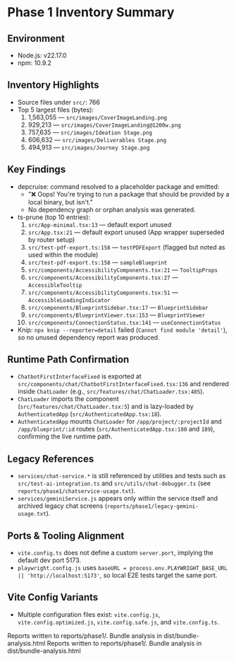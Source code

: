 # Phase 1 Inventory Summary

## Environment
- Node.js: v22.17.0
- npm: 10.9.2

## Inventory Highlights
- Source files under `src/`: 766
- Top 5 largest files (bytes):
  1. 1,563,055 — `src/images/CoverImageLanding.png`
  2. 929,213 — `src/images/CoverImageLanding@1200w.png`
  3. 757,635 — `src/images/Ideation Stage.png`
  4. 606,632 — `src/images/Deliverables Stage.png`
  5. 494,913 — `src/images/Journey Stage.png`

## Key Findings
- depcruise: command resolved to a placeholder package and emitted:
  - "❌ Oops! You're trying to run a package that should be provided by a local binary, but isn't."
  - No dependency graph or orphan analysis was generated.
- ts-prune (top 10 entries):
  1. `src/App-minimal.tsx:13` — default export unused
  2. `src/App.tsx:21` — default export unused (App wrapper superseded by router setup)
  3. `src/test-pdf-export.ts:158` — `testPDFExport` (flagged but noted as used within the module)
  4. `src/test-pdf-export.ts:158` — `sampleBlueprint`
  5. `src/components/AccessibilityComponents.tsx:21` — `TooltipProps`
  6. `src/components/AccessibilityComponents.tsx:27` — `AccessibleTooltip`
  7. `src/components/AccessibilityComponents.tsx:51` — `AccessibleLoadingIndicator`
  8. `src/components/BlueprintSidebar.tsx:17` — `BlueprintSidebar`
  9. `src/components/BlueprintViewer.tsx:153` — `BlueprintViewer`
  10. `src/components/ConnectionStatus.tsx:141` — `useConnectionStatus`
- Knip: `npx knip --reporter=detail` failed (`Cannot find module 'detail'`), so no unused dependency report was produced.

## Runtime Path Confirmation
- `ChatbotFirstInterfaceFixed` is exported at `src/components/chat/ChatbotFirstInterfaceFixed.tsx:136` and rendered inside `ChatLoader` (e.g., `src/features/chat/ChatLoader.tsx:485`).
- `ChatLoader` imports the component (`src/features/chat/ChatLoader.tsx:5`) and is lazy-loaded by `AuthenticatedApp` (`src/AuthenticatedApp.tsx:18`).
- `AuthenticatedApp` mounts `ChatLoader` for `/app/project/:projectId` and `/app/blueprint/:id` routes (`src/AuthenticatedApp.tsx:180` and `189`), confirming the live runtime path.

## Legacy References
- `services/chat-service.*` is still referenced by utilities and tests such as `src/test-ai-integration.ts` and `src/utils/chat-debugger.ts` (see `reports/phase1/chatservice-usage.txt`).
- `services/geminiService.js` appears only within the service itself and archived legacy chat screens (`reports/phase1/legacy-gemini-usage.txt`).

## Ports & Tooling Alignment
- `vite.config.ts` does not define a custom `server.port`, implying the default dev port 5173.
- `playwright.config.js` uses `baseURL = process.env.PLAYWRIGHT_BASE_URL || 'http://localhost:5173'`, so local E2E tests target the same port.

## Vite Config Variants
- Multiple configuration files exist: `vite.config.js`, `vite.config.optimized.js`, `vite.config.safe.js`, and `vite.config.ts`.

Reports written to reports/phase1/. Bundle analysis in dist/bundle-analysis.html
Reports written to reports/phase1/. Bundle analysis in dist/bundle-analysis.html
